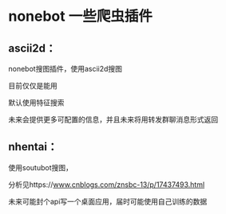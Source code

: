 # nonebot 一些爬虫插件

## ascii2d：

nonebot搜图插件，使用ascii2d搜图

目前仅仅是能用

默认使用特征搜索

未来会提供更多可配置的信息，并且未来将用转发群聊消息形式返回

## nhentai：

使用soutubot搜图，

分析见https://www.cnblogs.com/znsbc-13/p/17437493.html

未来可能封个api写一个桌面应用，届时可能使用自己训练的数据
